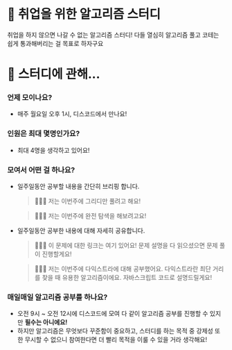 # 👊 취업을 위한 알고리즘 스터디

취업을 하지 않으면 나갈 수 없는 알고리즘 스터디!
다들 열심히 알고리즘 풀고 코테는 쉽게 통과해버리는 걸 목표로 하자구요

# 📝 스터디에 관해...

### 언제 모이나요?
- 매주 월요일 오후 1시, 디스코드에서 만나요!

### 인원은 최대 몇명인가요?
- 최대 4명을 생각하고 있어요!

### 모여서 어떤 걸 하나요?
- 일주일동안 공부할 내용을 간단히 브리핑 합니다.
  > 👨🏻‍💻 저는 이번주에 그리디만 풀려고 해요!
  
  > 👨🏻‍💻 저는 이번주에 완전 탐색을 해보려고요!
- 일주일동안 공부한 내용에 대해 자세히 공유합니다.
  > 👨🏻‍💻 이 문제에 대한 링크는 여기 있어요! 문제 설명을 다 읽으셨으면 문제 풀이 진행할게요!
  
  > 👨🏻‍💻 저는 이번주에 다익스트라에 대해 공부했어요. 다익스트라란 최단 거리를 찾을 때 유용한 알고리즘이에요. 자바스크립트 코드로 설명드릴게요!

### 매일매일 알고리즘 공부를 하나요?
- 오전 9시 ~ 오전 12시에 디스코드에 모여 다 같이 알고리즘 공부를 진행할 수 있지만 **필수는 아니에요!**
- 하지만 알고리즘은 무엇보다 꾸준함이 중요하고, 스터디를 하는 목적 중 강제성 또한 무시할 수 없으니 참여한다면 더 빨리 목적을 이룰 수 있을 거라 생각해요!

